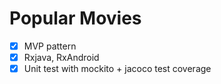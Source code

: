 # Popular Movies


  - [x] MVP pattern
  - [x] Rxjava, RxAndroid
  - [x] Unit test with mockito + jacoco test coverage
